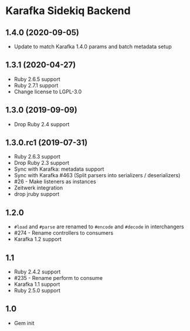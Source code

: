 # Karafka Sidekiq Backend

## 1.4.0 (2020-09-05)
- Update to match Karafka 1.4.0 params and batch metadata setup

## 1.3.1 (2020-04-27)
- Ruby 2.6.5 support
- Ruby 2.7.1 support
- Change license to LGPL-3.0

## 1.3.0 (2019-09-09)
- Drop Ruby 2.4 support

## 1.3.0.rc1 (2019-07-31)
- Ruby 2.6.3 support
- Drop Ruby 2.3 support
- Sync with Karafka: metadata support
- Sync with Karafka #463 (Split parsers into serializers / deserializers)
- #26 - Make listeners as instances
- Zeitwerk integration
- drop jruby support

## 1.2.0
- ```#load``` and ```#parse``` are renamed to ```#encode``` and ```#decode``` in interchangers
- #274 - Rename controllers to consumers
- Karafka 1.2 support

## 1.1
- Ruby 2.4.2 support
- #235 - Rename perform to consume
- Karafka 1.1 support
- Ruby 2.5.0 support

## 1.0

- Gem init
